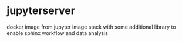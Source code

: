 # jupyterserver
docker image from jupyter image stack with some additional library to enable sphinx workflow and data analysis

